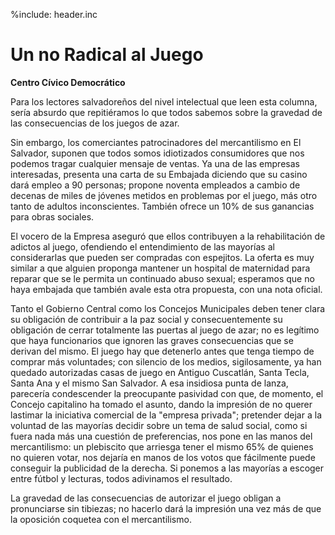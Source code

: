 %include: header.inc

# Un no Radical al Juego

**Centro Cívico Democrático**

Para los lectores salvadoreños del nivel intelectual que leen esta columna,
sería absurdo que repitiéramos lo que todos sabemos sobre la gravedad de las
consecuencias de los juegos de azar.

Sin embargo, los comerciantes patrocinadores del mercantilismo en El Salvador,
suponen que todos somos idiotizados consumidores que nos podemos tragar
cualquier mensaje de ventas. Ya una de las empresas interesadas, presenta una
carta de su Embajada diciendo que su casino dará empleo a 90 personas; propone
noventa empleados a cambio de decenas de miles de jóvenes metidos en problemas
por el juego, más otro tanto de adultos inconscientes. También ofrece un 10% de
sus ganancias para obras sociales.

El vocero de la Empresa aseguró que ellos contribuyen a la rehabilitación de
adictos al juego, ofendiendo el entendimiento de las mayorías al considerarlas
que pueden ser compradas con espejitos. La oferta es muy similar a que alguien
proponga mantener un hospital de maternidad para reparar que se le permita un
continuado abuso sexual; esperamos que no haya embajada que también avale esta
otra propuesta, con una nota oficial.

Tanto el Gobierno Central como los Concejos Municipales deben tener clara su
obligación de contribuir a la paz social y consecuentemente su obligación de
cerrar totalmente las puertas al juego de azar; no es legítimo que haya
funcionarios que ignoren las graves consecuencias que se derivan del mismo. El
juego hay que detenerlo antes que tenga tiempo de comprar más voluntades; con
silencio de los medios, sigilosamente, ya han quedado autorizadas casas de juego
en Antiguo Cuscatlán, Santa Tecla, Santa Ana y el mismo San Salvador. A esa
insidiosa punta de lanza, parecería condescender la preocupante pasividad con
que, de momento, el Concejo capitalino ha tomado el asunto, dando la impresión
de no querer lastimar la iniciativa comercial de la "empresa privada"; pretender
dejar a la voluntad de las mayorías decidir sobre un tema de salud social, como
si fuera nada más una cuestión de preferencias, nos pone en las manos del
mercantilismo: un plebiscito que arriesga tener el mismo 65% de quienes no
quieren votar, nos dejaría en manos de los votos que fácilmente puede conseguir
la publicidad de la derecha. Si ponemos a las mayorías a escoger entre fútbol y
lecturas, todos adivinamos el resultado.

La gravedad de las consecuencias de autorizar el juego obligan a pronunciarse
sin tibiezas; no hacerlo dará la impresión una vez más de que la oposición
coquetea con el mercantilismo. 
